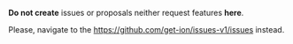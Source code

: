 **Do not create** issues or proposals neither request features **here**.

Please, navigate to the https://github.com/get-ion/issues-v1/issues instead.